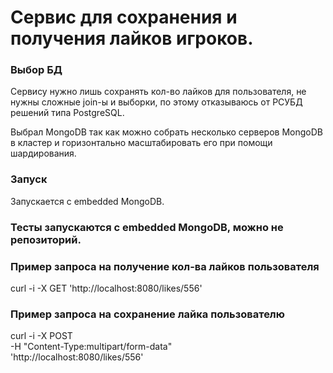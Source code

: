 # Сервис для сохранения и получения лайков игроков.

### Выбор БД
Сервису нужно лишь сохранять кол-во лайков для пользователя, не нужны сложные join-ы и выборки, 
по этому отказываюсь от РСУБД решений типа PostgreSQL. 

Выбрал MongoDB так как можно собрать несколько серверов MongoDB в кластер и 
горизонтально масштабировать его при помощи шардирования.

### Запуск
Запускается с embedded MongoDB.

### Тесты запускаются с embedded MongoDB, можно не репозиторий.

### Пример запроса на получение кол-ва лайков пользователя
curl -i -X GET 'http://localhost:8080/likes/556'

### Пример запроса на сохранение лайка пользователю
curl -i -X POST \
   -H "Content-Type:multipart/form-data" \
 'http://localhost:8080/likes/556'
